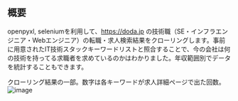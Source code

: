 ## 概要
openpyxl, seleniumを利用して、https://doda.jp の技術職（SE・インフラエンジニア・Webエンジニア）の転職・求人検索結果をクローリングします。事前に用意されたIT技術スタックキーワードリストと照合することで、今の会社は何の技術を持ってる求職者を求めているのかはわかりました。年収範囲別でデータを統計することもできます。

クローリング結果の一部。数字は各キーワードが求人詳細ページで出た回数。  
![image](https://github.com/user-attachments/assets/0560807a-8751-440a-9df4-9e25024deebf)
